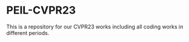 # PEIL-CVPR23
This is a repository for our CVPR23 works including all coding works in different periods.
